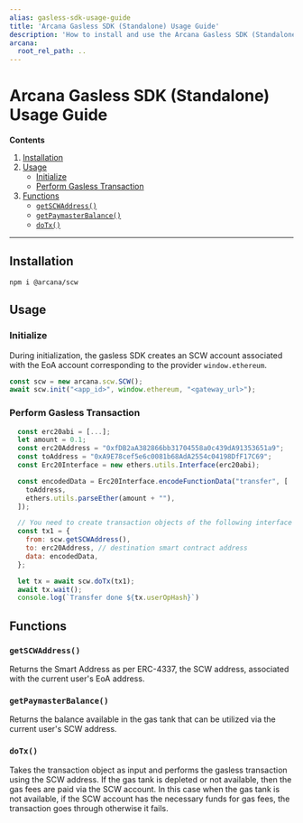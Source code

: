 ```yaml
---
alias: gasless-sdk-usage-guide
title: 'Arcana Gasless SDK (Standalone) Usage Guide'
description: 'How to install and use the Arcana Gasless SDK (Standalone) with sample code and references.'
arcana:
  root_rel_path: ..
---
```


<!--
Note, that this is a pure markdown file with no Mkdocs related tags or keywords. It is a copy 
of the file in the `auth` repo: https://github.com/arcana-network/auth/blob/main/usage.md
-->

# Arcana Gasless SDK (Standalone) Usage Guide

**Contents**

1. [Installation](#installation)
2. [Usage](#usage)
    - [Initialize](#initialize)
    - [Perform Gasless Transaction](#perform-gasless-transaction)
3. [Functions](#functions)
    - [`getSCWAddress()`](#getscwaddress)
    - [`getPaymasterBalance()`](#getpaymasterbalance)
    - [`doTx()`](#dotx)

---

## Installation

```
npm i @arcana/scw
```

## Usage

### Initialize

During initialization, the gasless SDK creates an SCW account associated with the EoA account corresponding to the provider `window.ethereum`.

```js
const scw = new arcana.scw.SCW();
await scw.init("<app_id>", window.ethereum, "<gateway_url>");
```

### Perform Gasless Transaction

```js
  const erc20abi = [...];
  let amount = 0.1;
  const erc20Address = "0xfDB2aA382866bb31704558a0c439dA91353651a9";
  const toAddress = "0xA9E78cef5e6c0081b68AdA2554c04198DfF17C69";
  const Erc20Interface = new ethers.utils.Interface(erc20abi);

  const encodedData = Erc20Interface.encodeFunctionData("transfer", [
    toAddress,
    ethers.utils.parseEther(amount + ""),
  ]);

  // You need to create transaction objects of the following interface
  const tx1 = {
    from: scw.getSCWAddress(),
    to: erc20Address, // destination smart contract address
    data: encodedData,
  };

  let tx = await scw.doTx(tx1);
  await tx.wait();
  console.log(`Transfer done ${tx.userOpHash}`)
```

## Functions

### `getSCWAddress()`

Returns the Smart Address as per ERC-4337, the SCW address, associated with the current user's EoA address.

### `getPaymasterBalance()`

Returns the balance available in the gas tank that can be utilized via the current user's SCW address.

### `doTx()`

Takes the transaction object as input and performs the gasless transaction using the SCW address.  If the gas tank is depleted or not available, then the gas fees are paid via the SCW account. In this case when the gas tank is not available, if the SCW account has the necessary funds for gas fees, the transaction goes through otherwise it fails.